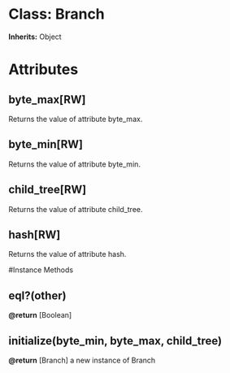 # Class: Branch
**Inherits:** Object
    



# Attributes
## byte_max[RW] [](#attribute-i-byte_max)
Returns the value of attribute byte_max.

## byte_min[RW] [](#attribute-i-byte_min)
Returns the value of attribute byte_min.

## child_tree[RW] [](#attribute-i-child_tree)
Returns the value of attribute child_tree.

## hash[RW] [](#attribute-i-hash)
Returns the value of attribute hash.


#Instance Methods
## eql?(other) [](#method-i-eql?)

**@return** [Boolean] 

## initialize(byte_min, byte_max, child_tree) [](#method-i-initialize)

**@return** [Branch] a new instance of Branch

